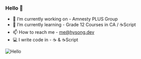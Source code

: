 ### Hello 👋


- 🔭 I’m currently working on - Amnesty PLUS Group
- 🌱 I’m currently learning - Grade 12 Courses in CA / ☕️Script
- 📫 How to reach me - [me@hysong.dev](mailto:me@hysong.dev)
- 💻 I write code in - ☕️ & ☕️Script
  
  


![Hello](https://github-readme-stats.vercel.app/api?username=410-dev&show_icons=true&theme=tokyonight)

